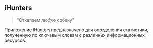 <h2>iHunters</h2>
<blockquote>
"Откапаем любую собаку"
</blockquote>
<div>
<p>Приложение iHunters предназначено для определения статистики, полученную по ключевым словам с различных информационных ресурсов.
</p>
</div>

